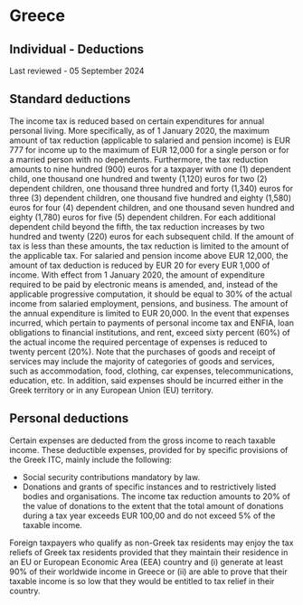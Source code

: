 # Greece
## Individual - Deductions
Last reviewed - 05 September 2024
## Standard deductions
The income tax is reduced based on certain expenditures for annual personal living.
More specifically, as of 1 January 2020, the maximum amount of tax reduction (applicable to salaried and pension income) is EUR 777 for income up to the maximum of EUR 12,000 for a single person or for a married person with no dependents.
Furthermore, the tax reduction amounts to nine hundred (900) euros for a taxpayer with one (1) dependent child, one thousand one hundred and twenty (1,120) euros for two (2) dependent children, one thousand three hundred and forty (1,340) euros for three (3) dependent children, one thousand five hundred and eighty (1,580) euros for four (4) dependent children, and one thousand seven hundred and eighty (1,780) euros for five (5) dependent children. For each additional dependent child beyond the fifth, the tax reduction increases by two hundred and twenty (220) euros for each subsequent child. If the amount of tax is less than these amounts, the tax reduction is limited to the amount of the applicable tax.
For salaried and pension income above EUR 12,000, the amount of tax deduction is reduced by EUR 20 for every EUR 1,000 of income.
With effect from 1 January 2020, the amount of expenditure required to be paid by electronic means is amended, and, instead of the applicable progressive computation, it should be equal to 30% of the actual income from salaried employment, pensions, and business. The amount of the annual expenditure is limited to EUR 20,000.
In the event that expenses incurred, which pertain to payments of personal income tax and ENFIA, loan obligations to financial institutions, and rent, exceed sixty percent (60%) of the actual income the required percentage of expenses is reduced to twenty percent (20%).
Note that the purchases of goods and receipt of services may include the majority of categories of goods and services, such as accommodation, food, clothing, car expenses, telecommunications, education, etc. In addition, said expenses should be incurred either in the Greek territory or in any European Union (EU) territory.
## Personal deductions
Certain expenses are deducted from the gross income to reach taxable income. These deductible expenses, provided for by specific provisions of the Greek ITC, mainly include the following:
  * Social security contributions mandatory by law.
  * Donations and grants of specific instances and to restrictively listed bodies and organisations. The income tax reduction amounts to 20% of the value of donations to the extent that the total amount of donations during a tax year exceeds EUR 100,00 and do not exceed 5% of the taxable income.


Foreign taxpayers who qualify as non-Greek tax residents may enjoy the tax reliefs of Greek tax residents provided that they maintain their residence in an EU or European Economic Area (EEA) country and (i) generate at least 90% of their worldwide income in Greece or (ii) are able to prove that their taxable income is so low that they would be entitled to tax relief in their country.
